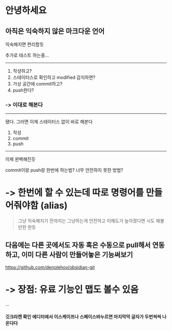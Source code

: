 # 안녕하세요


## 아직은 익숙하지 않은 마크다운 언어
익숙해지면 편리할듯

추가로 테스트 하는중...

---
1. 작성하고?
2. 스테이터스로 확인하고 modified 감지하면?
3. 가상 공간에 commit하고?
4. push한다?
### -> 이대로 해본다
---
됐다.
그러면 이제 스테이터스 없이 바로 해본다

1. 작성
2. commit
3. push
---
이제 완벽해진듯

commit이랑 push랑 한번에 하는법?
너무 안전하지 못한 방법?

# -> 한번에 할 수 있는데 따로 명령어를 만들어줘야함 (alias)

> 그냥 익숙해지기 전까지는 그냥하는게 안전하고 이해도가 높아졌다면 시도 해볼만한 한듯

## 다음에는 다른 곳에서도 자동 혹은 수동으로 pull해서 연동하고, 이미 다른 사람이 만들어놓은 기능써보기

https://github.com/denolehov/obsidian-git

# -> 장점: 유료 기능인 맵도 볼수 있음

...

#### 깃크라켄 확인 에디터에서 이스케이프나 스페이스바누르면 마지막막 글자가 두번씩씩 나온다다